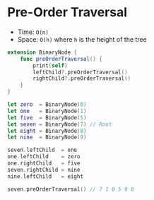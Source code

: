 # Pre-Order Traversal
* Time: ```O(n)```
* Space: ```O(h)``` where ```h``` is the height of the tree

```swift
extension BinaryNode {
    func preOrderTraversal() {
        print(self)
        leftChild?.preOrderTraversal()
        rightChild?.preOrderTraversal()
    }
}

let zero  = BinaryNode(0)
let one   = BinaryNode(1)
let five  = BinaryNode(5)
let seven = BinaryNode(7) // Root
let eight = BinaryNode(8)
let nine  = BinaryNode(9)

seven.leftChild  = one
one.leftChild    = zero
one.rightChild   = five
seven.rightChild = nine
nine.leftChild   = eight

seven.preOrderTraversal() // 7 1 0 5 9 8
```
